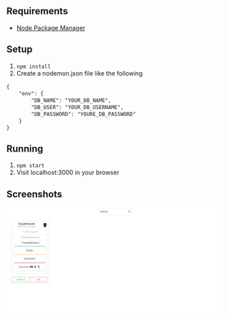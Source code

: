 ## Requirements
* [Node Package Manager](https://www.npmjs.com/get-npm)

## Setup 

1. `npm install`
2. Create a nodemon.json file like the following
```
{
    "env": {
        "DB_NAME": "YOUR_DB_NAME",
        "DB_USER": "YOUR_DB_USERNAME",
        "DB_PASSWORD": "YOURE_DB_PASSWORD"
    }
}
```

## Running
1. `npm start`
2. Visit localhost:3000 in your browser

## Screenshots

![screenshot](./client/public/screenshot1.png)